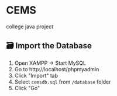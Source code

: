 # CEMS
college java project

## 🗃️ Import the Database

1. Open XAMPP → Start MySQL
2. Go to http://localhost/phpmyadmin
3. Click "Import" tab
4. Select `cemsdb.sql` from `/database` folder
5. Click "Go"

